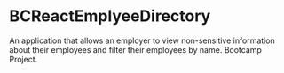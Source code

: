 # BCReactEmplyeeDirectory
An application that allows an employer to view non-sensitive information about their employees and filter their employees by name. Bootcamp Project.
